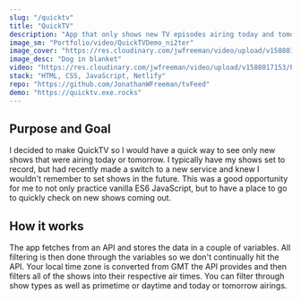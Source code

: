 ```yaml
---
slug: "/quicktv"
title: "QuickTV"
description: "App that only shows new TV episodes airing today and tomorrow."
image_sm: "Portfolio/video/QuickTVDemo_ni2ter"
image_cover: "https://res.cloudinary.com/jwfreeman/video/upload/v1588017153/Portfolio/video/QuickTVDemo_ni2ter.jpg"
image_desc: "Dog in blanket"
video: "https://res.cloudinary.com/jwfreeman/video/upload/v1588017153/Portfolio/video/QuickTVDemo_ni2ter.mp4"
stack: "HTML, CSS, JavaScript, Netlify"
repo: "https://github.com/JonathanWFreeman/tvFeed"
demo: "https://quicktv.exe.rocks"
---
```


## Purpose and Goal

I decided to make QuickTV so I would have a quick way to see only new shows that were airing today or tomorrow. I typically have my shows set to record, but had recently made a switch to a new service and knew I wouldn't remember to set shows in the future. This was a good opportunity for me to not only practice vanilla ES6 JavaScript, but to have a place to go to quickly check on new shows coming out.

## How it works

The app fetches from an API and stores the data in a couple of variables. All filtering is then done through the variables so we don't continually hit the API. Your local time zone is converted from GMT the API provides and then filters all of the shows into their respective air times. You can filter through show types as well as primetime or daytime and today or tomorrow airings.
